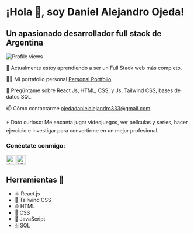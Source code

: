 # ¡Hola 👋, soy Daniel Alejandro Ojeda!
## Un apasionado desarrollador full stack de Argentina

![Profile views](https://komarev.com/ghpvc/?username=danielojeda25&label=Vistas%20de%20perfil&color=0e75b6&style=flat)

🌱 Actualmente estoy aprendiendo a ser un Full Stack web más completo.

👨‍💻 Mi portafolio personal [Personal Portfolio](https://danistrysportfolio.vercel.app/)

💬 Pregúntame sobre React Js, HTML, CSS, y Js, Tailwind CSS, bases de datos SQL.

📫 Cómo contactarme ojedadanielalejandro333@gmail.com

⚡ Dato curioso: Me encanta jugar videojuegos, ver películas y series, hacer ejercicio e investigar para convertirme en un mejor profesional.

<h3 align="left">Conéctate conmigo:</h3>
<p align="left">
<a href="https://twitter.com/dan_ojeda_dev03" target="_blank" rel="noreferrer"><img align="center" src="https://raw.githubusercontent.com/rahuldkjain/github-profile-readme-generator/master/src/images/icons/Social/twitter.svg" alt="dan_ojeda_dev03" height="25" width="25" /></a>
<a href="https://linkedin.com/in/https://www.linkedin.com/in/daniel-ojeda26" target="_blank" rel="noreferrer"><img align="center" src="https://raw.githubusercontent.com/rahuldkjain/github-profile-readme-generator/master/src/images/icons/Social/linked-in-alt.svg" alt="https://www.linkedin.com/in/daniel-ojeda26" height="25" width="25" /></a>
</p>


## Herramientas 🔧

- ⚛️ React.js
- 🎨 Tailwind CSS
- 🌐 HTML
- 🎨 CSS
- 🚀 JavaScript
- 🗄️ SQL

